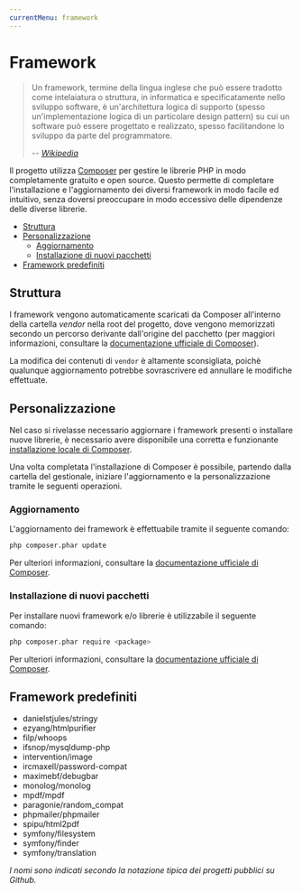 ```yaml
---
currentMenu: framework
---
```


# Framework

> Un framework, termine della lingua inglese che può essere tradotto come intelaiatura o struttura, in informatica e specificatamente nello sviluppo software, è un'architettura logica di supporto (spesso un'implementazione logica di un particolare design pattern) su cui un software può essere progettato e realizzato, spesso facilitandone lo sviluppo da parte del programmatore.
>
> \-- <cite>[Wikipedia](https://it.wikipedia.org/wiki/Framework)</cite>

Il progetto utilizza [Composer](https://getcomposer.org/) per gestire le librerie PHP in modo completamente gratuito e open source. Questo permette di completare l'installazione e l'aggiornamento dei diversi framework in modo facile ed intuitivo, senza doversi preoccupare in modo eccessivo delle dipendenze delle diverse librerie.

<!-- TOC depthFrom:2 depthTo:6 orderedList:false updateOnSave:true withLinks:true -->

- [Struttura](#struttura)
- [Personalizzazione](#personalizzazione)
    - [Aggiornamento](#aggiornamento)
    - [Installazione di nuovi pacchetti](#installazione-di-nuovi-pacchetti)
- [Framework predefiniti](#framework-predefiniti)

<!-- /TOC -->

## Struttura

I framework vengono automaticamente scaricati da Composer all'interno della cartella _vendor_ nella root del progetto, dove vengono memorizzati secondo un percorso derivante dall'origine del pacchetto (per maggiori informazioni, consultare la [documentazione ufficiale di Composer](https://getcomposer.org/doc/)).

La modifica dei contenuti di `vendor` è altamente sconsigliata, poichè qualunque aggiornamento potrebbe sovrascrivere ed annullare le modifiche effettuate.

## Personalizzazione

Nel caso si rivelasse necessario aggiornare i framework presenti o installare nuove librerie, è necessario avere disponibile una corretta e funzionante [installazione locale di Composer](https://getcomposer.org/download/).

Una volta completata l'installazione di Composer è possibile, partendo dalla cartella del gestionale, iniziare l'aggiornamento e la personalizzazione tramite le seguenti operazioni.

### Aggiornamento

L'aggiornamento dei framework è effettuabile tramite il seguente comando:

```bash
php composer.phar update
```

Per ulteriori informazioni, consultare la [documentazione ufficiale di Composer](https://getcomposer.org/doc/).

### Installazione di nuovi pacchetti

Per installare nuovi framework e/o librerie è utilizzabile il seguente comando:

```bash
php composer.phar require <package>
```

Per ulteriori informazioni, consultare la [documentazione ufficiale di Composer](https://getcomposer.org/doc/).

## Framework predefiniti

- danielstjules/stringy
- ezyang/htmlpurifier
- filp/whoops
- ifsnop/mysqldump-php
- intervention/image
- ircmaxell/password-compat
- maximebf/debugbar
- monolog/monolog
- mpdf/mpdf
- paragonie/random_compat
- phpmailer/phpmailer
- spipu/html2pdf
- symfony/filesystem
- symfony/finder
- symfony/translation

_I nomi sono indicati secondo la notazione tipica dei progetti pubblici su Github._
